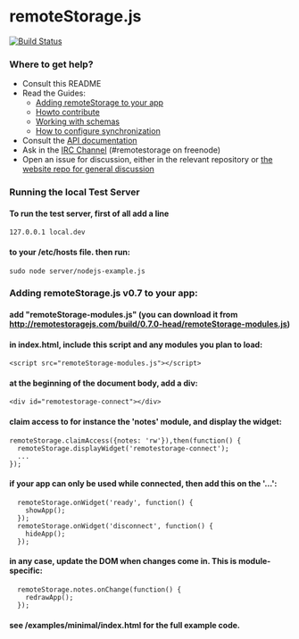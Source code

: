 # remoteStorage.js

[![Build Status](https://secure.travis-ci.org/RemoteStorage/remoteStorage.js.png)](http://travis-ci.org/RemoteStorage/remoteStorage.js)

### Where to get help?

* Consult this README
* Read the Guides:
  * [Adding remoteStorage to your app](http://remotestoragejs.com/doc/code/files2/howto-include-txt.html)
  * [Howto contribute](http://remotestoragejs.com/doc/code/files2/howto-contribute-txt.html)
  * [Working with schemas](http://remotestoragejs.com/doc/code/files2/howto-include-txt.html)
  * [How to configure synchronization](http://remotestoragejs.com/doc/code/files/lib/sync-js.html#How_to_configure_sync)
* Consult the [API documentation](http://remotestoragejs.com/doc/code)
* Ask in the [IRC Channel](http://webchat.freenode.net/?channels=remotestorage) (#remotestorage on freenode)
* Open an issue for discussion, either in the relevant repository or [the website repo for general discussion](https://github.com/remotestorage/remotestorage.io/issues)

### Running the local Test Server

#### To run the test server, first of all add a line

    127.0.0.1 local.dev

#### to your /etc/hosts file. then run:

    sudo node server/nodejs-example.js

### Adding remoteStorage.js v0.7 to your app:

#### add "remoteStorage-modules.js" (you can download it from http://remotestoragejs.com/build/0.7.0-head/remoteStorage-modules.js)
#### in index.html, include this script and any modules you plan to load:

    <script src="remoteStorage-modules.js"></script>

#### at the beginning of the document body, add a div:

    <div id="remotestorage-connect"></div>

#### claim access to for instance the 'notes' module, and display the widget:

    remoteStorage.claimAccess({notes: 'rw'}),then(function() {
      remoteStorage.displayWidget('remotestorage-connect');
      ...
    });

#### if your app can only be used while connected, then add this on the '...':

      remoteStorage.onWidget('ready', function() {
        showApp();
      });
      remoteStorage.onWidget('disconnect', function() {
        hideApp();
      });

#### in any case, update the DOM when changes come in. This is module-specific:

      remoteStorage.notes.onChange(function() {
        redrawApp();
      });

#### see /examples/minimal/index.html for the full example code.
